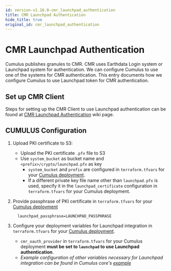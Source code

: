 ```yaml
---
id: version-v1.16.0-cmr_launchpad_authentication
title: CMR Launchpad Authentication
hide_title: true
original_id: cmr_launchpad_authentication
---
```


# CMR Launchpad Authentication

Cumulus publishes granules to CMR.  CMR uses Earthdata Login system or Launchpad system for authentication. We can configure Cumulus to use one of the systems for CMR authentication.  This entry documents how we configure Cumulus to use Launchpad token for CMR authentication.

## Set up CMR Client

Steps for setting up the CMR Client to use Launchpad authentication can be found at [CMR Launchpad Authentication](https://wiki.earthdata.nasa.gov/display/CUMULUS/CMR+Launchpad+Authentication) wiki page.

## CUMULUS Configuration

1. Upload PKI certificate to S3:

    - Upload the PKI certificate `.pfx` file to S3
    - Use `system_bucket` as bucket name and `<prefix>/crypto/launchpad.pfx` as key
      - `system_bucket` and `prefix` are configured in `terraform.tfvars` for your [Cumulus deployment](../deployment/README.md#configure-and-deploy-the-cumulus-tf-root-module).
      - If a different private key file name other than `launchpad.pfx` is used, specify it in the `launchpad_certificate` configuration in `terraform.tfvars` for your Cumulus deployment.

2. Provide passphrase of PKI certificate in `terraform.tfvars` for your [Cumulus deployment](../deployment/README.md#configure-and-deploy-the-cumulus-tf-root-module)

    ```text
      launchpad_passphrase=LAUNCHPAD_PASSPHRASE
    ```

3. Configure your deployment variables for Launchpad integration in `terraform.tfvars` for your [Cumulus deployment](../deployment/README.md#configure-and-deploy-the-cumulus-tf-root-module).

   - `cmr_oauth_provider` in `terraform.tfvars` for your Cumulus deployment **must be set to `launchpad` to use Launchpad authentication**.
   - _Example configuration of other variables necessary for Launchpad integration can be found in Cumulus core's [example](https://github.com/nasa/cumulus/blob/master/example/deployment/sandbox.tfvars)_
